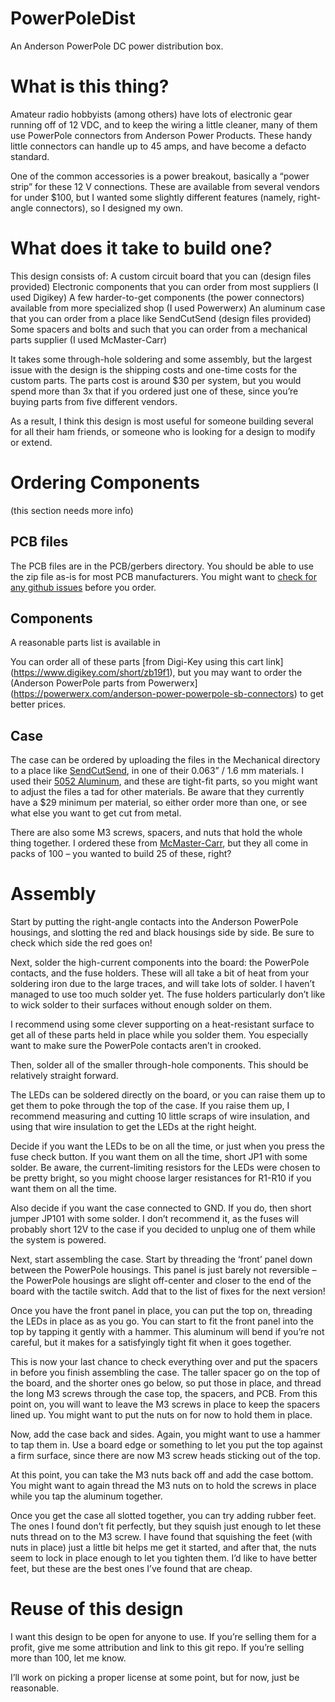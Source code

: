 # PowerPoleDist
An Anderson PowerPole DC power distribution box.

# What is this thing?

Amateur radio hobbyists (among others) have lots of electronic gear running off of 12 VDC, and to keep the wiring a little cleaner, many of them use PowerPole connectors from Anderson Power Products. These handy little connectors can handle up to 45 amps, and have become a defacto standard.

One of the common accessories is a power breakout, basically a “power strip” for these 12 V connections. These are available from several vendors for under $100, but I wanted some slightly different features (namely, right-angle connectors), so I designed my own.

# What does it take to build one?

This design consists of:
A custom circuit board that you can (design files provided)
Electronic components that you can order from most suppliers (I used Digikey)
A few harder-to-get components (the power connectors) available from more specialized shop (I used Powerwerx)
An aluminum case that you can order from a place like SendCutSend (design files provided)
Some spacers and bolts and such that you can order from a mechanical parts supplier (I used McMaster-Carr)
 
It takes some through-hole soldering and some assembly, but the largest issue with the design is the shipping costs and one-time costs for the custom parts. The parts cost is around $30 per system, but you would spend more than 3x that if you ordered just one of these, since you’re buying parts from five different vendors.

As a result, I think this design is most useful for someone building several for all their ham friends, or someone who is looking for a design to modify or extend.

# Ordering Components

(this section needs more info)

##  PCB files

The PCB files are in the PCB/gerbers directory. You should be able to use the zip file as-is for most PCB manufacturers. You might want to [check for any github issues](https://github.com/zeroping/PowerPoleDist/issues) before you order.

## Components

A reasonable parts list is available in 

You can order all of these parts [from Digi-Key using this cart link] (https://www.digikey.com/short/zb19f1), but you may want to order the (Anderson PowerPole parts from Powerwerx](https://powerwerx.com/anderson-power-powerpole-sb-connectors) to get better prices.

## Case
The case can be ordered by uploading the files in the Mechanical directory to a place like [SendCutSend](https://sendcutsend.com/), in one of their 0.063” / 1.6 mm materials. I used their [5052 Aluminum](https://sendcutsend.com/aluminum/), and these are tight-fit parts, so you might want to adjust the files a tad for other materials. Be aware that they currently have a $29 minimum per material, so either order more than one, or see what else you want to get cut from metal.

There are also some M3 screws, spacers, and nuts that hold the whole thing together. I ordered these from [McMaster-Carr](https://www.mcmaster.com/), but they all come in packs of 100 – you wanted to build 25 of these, right?

# Assembly
Start by putting the right-angle contacts into the Anderson PowerPole housings, and slotting the red and black housings side by side. Be sure to check which side the red goes on!

Next, solder the high-current components into the board: the PowerPole contacts, and the fuse holders. These will all take a bit of heat from your soldering iron due to the large traces, and will take lots of solder. I haven’t managed to use too much solder yet. The fuse holders particularly don’t like to wick solder to their surfaces without enough solder on them.

I recommend using some clever supporting on a heat-resistant surface to get all of these parts held in place while you solder them. You especially want to make sure the PowerPole contacts aren’t in crooked.

Then, solder all of the smaller through-hole components. This should be relatively straight forward.

The LEDs can be soldered directly on the board, or you can raise them up to get them to poke through the top of the case. If you raise them up, I recommend measuring and cutting 10 little scraps of wire insulation, and using that wire insulation to get the LEDs at the right height.

Decide if you want the LEDs to be on all the time, or just when you press the fuse check button. If you want them on all the time, short JP1 with some solder. Be aware, the current-limiting resistors for the LEDs were chosen to be pretty bright, so you might choose larger resistances for R1-R10 if you want them on all the time.

Also decide if you want the case connected to GND. If you do, then short jumper JP101 with some solder. I don’t recommend it, as the fuses will probably short 12V to the case if you decided to unplug one of them while the system is powered.

Next, start assembling the case. Start by threading the ‘front’ panel down between the PowerPole housings. This panel is just barely not reversible – the PowerPole housings are slight off-center and closer to the end of the board with the tactile switch. Add that to the list of fixes for the next version!

Once you have the front panel in place, you can put the top on, threading the LEDs in place as as you go. You can start to fit the front panel into the top by tapping it gently with a hammer. This aluminum will bend if you’re not careful, but it makes for a satisfyingly tight fit when it goes together.

This is now your last chance to check everything over and put the spacers in before you finish assembling the case. The taller spacer go on the top of the board, and the shorter ones go below, so put those in place, and thread the long M3 screws through the case top, the spacers, and PCB. From this point on, you will want to leave the M3 screws in place to keep the spacers lined up. You might want to  put the nuts on for now to hold them in place.

Now, add the case back and sides. Again, you might want to use a hammer to tap them in. Use a board edge or something to let you put the top against a firm surface, since there are now M3 screw heads sticking out of the top.

At this point, you can take the M3 nuts back off and add the case bottom. You might want to again thread the M3 nuts on to hold the screws in place while you tap the aluminum together.

Once you get the case all slotted together, you can try adding rubber feet. The ones I found don’t fit perfectly, but they squish just enough to let these nuts thread on to the M3 screw. I have found that squishing the feet (with nuts in place) just a little bit helps me get it started, and after that, the nuts seem to lock in place enough to let you tighten them. I’d like to have better feet, but these are the best ones I’ve found that are cheap.

# Reuse of this design

I want this design to be open for anyone to use. If you’re selling them for a profit, give me some attribution and link to this git repo. If you’re selling more than 100, let me know.

I’ll work on picking a proper license at some point, but for now, just be reasonable.
